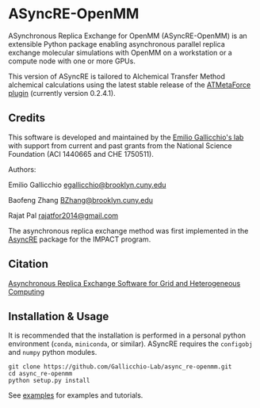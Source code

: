 ASyncRE-OpenMM
==============

ASynchronous Replica Exchange for OpenMM (ASyncRE-OpenMM) is an extensible Python package enabling asynchronous parallel replica exchange molecular simulations with OpenMM on a workstation or a compute node with one or more GPUs. 

This version of ASyncRE is tailored to Alchemical Transfer Method alchemical calculations using the latest stable release of the [ATMetaForce plugin](https://github.com/Gallicchio-Lab/openmm-atmmetaforce-plugin) (currently version 0.2.4.1).

Credits
-------

This software is developed and maintained by the [Emilio Gallicchio's lab](http://www.compmolbiophysbc.org) with support from current and past grants from the National Science Foundation (ACI 1440665 and CHE 1750511).

Authors:

Emilio Gallicchio <egallicchio@brooklyn.cuny.edu>

Baofeng Zhang BZhang@brooklyn.cuny.edu

Rajat Pal <rajatfor2014@gmail.com>

The asynchronous replica exchange method was first implemented in the [AsyncRE](https://github.com/ComputationalBiophysicsCollaborative/AsyncRE) package for the IMPACT program.

Citation
--------

[Asynchronous Replica Exchange Software for Grid and Heterogeneous Computing](http://www.compmolbiophysbc.org/publications#asyncre_software_2015)

Installation & Usage
--------------------

It is recommended that the installation is performed in a personal python environment (`conda`, `miniconda`, or similar). ASyncRE requires the `configobj` and `numpy` python modules. 

```
git clone https://github.com/Gallicchio-Lab/async_re-openmm.git
cd async_re-openmm
python setup.py install
```

See [examples](examples/) for examples and tutorials.


